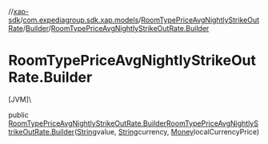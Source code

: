 //[xap-sdk](../../../../index.md)/[com.expediagroup.sdk.xap.models](../../index.md)/[RoomTypePriceAvgNightlyStrikeOutRate](../index.md)/[Builder](index.md)/[RoomTypePriceAvgNightlyStrikeOutRate.Builder](-room-type-price-avg-nightly-strike-out-rate.-builder.md)

# RoomTypePriceAvgNightlyStrikeOutRate.Builder

[JVM]\

public [RoomTypePriceAvgNightlyStrikeOutRate.Builder](index.md)[RoomTypePriceAvgNightlyStrikeOutRate.Builder](-room-type-price-avg-nightly-strike-out-rate.-builder.md)([String](https://docs.oracle.com/javase/8/docs/api/java/lang/String.html)value, [String](https://docs.oracle.com/javase/8/docs/api/java/lang/String.html)currency, [Money](../../-money/index.md)localCurrencyPrice)
